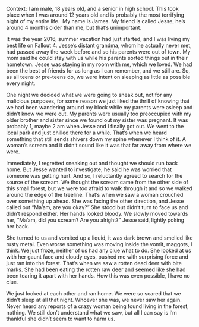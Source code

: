 Context: I am male, 18 years old, and a senior in high school. This took place when I was around 12 years old and is probably the most terrifying night of my entire life.  My name is James. My friend is called Jesse, he’s around 4 months older than me, but that’s unimportant.

It was the year 2016, summer vacation had just started, and I was living my best life on Fallout 4. Jesse’s distant grandma, whom he actually never met, had passed away the week before and so his parents were out of town. My mom said he could stay with us while his parents sorted things out in their hometown. Jesse was staying in my room with me, which we loved. We had been the best of friends for as long as I can remember, and we still are. So, as all teens or pre-teens do, we were intent on sleeping as little as possible every night.

One night we decided what we were going to sneak out, not for any malicious purposes, for some reason we just liked the thrill of knowing that we had been wandering around my block while my parents were asleep and didn’t know we were out. My parents were usually too preoccupied with my older brother and sister since we found out my sister was pregnant. It was probably 1, maybe 2 am when Jesse and I finally got out. We went to the local park and just chilled there for a while. That’s when we heard something that still sends shivers down my spine whenever I think of it. A woman’s scream and it didn’t sound like it was that far away from where we were.

Immediately, I regretted sneaking out and thought we should run back home. But Jesse wanted to investigate, he said he was worried that someone was getting hurt. And so, I reluctantly agreed to search for the source of the scream. We thought the scream came from the other side of this small forest, but we were too afraid to walk through it and so we walked around the edge of the treeline. That’s when we saw a woman crouched over something up ahead. She was facing the other direction, and Jesse called out “Ma’am, are you okay?” She stood but didn’t turn to face us and didn’t respond either. Her hands looked bloody. We slowly moved towards her, “Ma’am, did you scream? Are you alright?” Jesse said, lightly poking her back.

She turned to us and vomited up a liquid, it was dark brown and smelled like rusty metal. Even worse something was moving inside the vomit, maggots, I think. We just froze, neither of us had any clue what to do. She looked at us with her gaunt face and cloudy eyes, pushed me with surprising force and just ran into the forest. That’s when we saw a rotten dead deer with bite marks. She had been eating the rotten raw deer and seemed like she had been tearing it apart with her hands. How this was even possible, I have no clue.

We just looked at each other and ran home. We were so scared that we didn’t sleep at all that night. Whoever she was, we never saw her again. Never heard any reports of a crazy woman being found living in the forest, nothing. We still don’t understand what we saw, but all I can say is I’m thankful she didn’t seem to want to harm us.